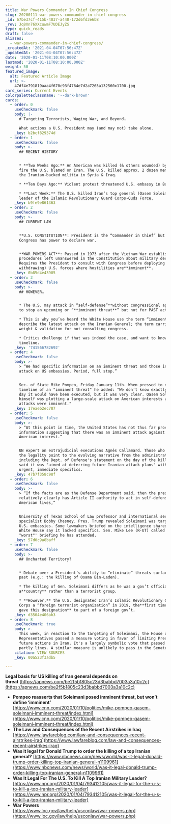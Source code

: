 ```yaml
---
title: War Powers Commander In Chief Congress
slug: 20200111-war-powers-commander-in-chief-congress
_id: 67be37cf-415b-4037-a440-172d6fd3e6b8
_rev: Jq8Xn76XXcuwmF7UDEJyZS
type: quick_reads
draft: false
aliases:
  - war-powers-commander-in-chief-congress/
_createdAt: '2021-04-04T07:56:47Z'
_updatedAt: '2021-04-04T07:56:47Z'
date: '2020-01-11T08:10:00.000Z'
lastmod: '2020-01-11T08:10:00.000Z'
weight: 50
featured_image:
  alt: Featured Article Image
  url: >-
    47df4e791819aaa4f670c93f4764e7d2a7265a132560x1700.jpg
card_series: Current Events
colorpaletteclassname: '--dark-brown'
cards:
  - order: 0
    useCheckmark: false
    body: |-
      # Targeting Terrorists, Waging War, and Beyond…

      What actions a U.S. President may (and may not) take alone.
    _key: b2bcf829374d
  - order: 1
    useCheckmark: false
    body: >-
      ## RECENT HISTORY


      * **Two Weeks Ago:** An American was killed (& others wounded) by rocket
      fire the U.S. blamed on Iran. The U.S. killed approx. 2 dozen members of
      the Iranian-backed militia in Syria & Iraq.

      * **Ten Days Ago:** Violent protest threatened U.S. embassy in Baghdad.

      * **Last Week:** The U.S. killed Iran’s top general (Qasem Soleimani), the
      leader of the Islamic Revolutionary Guard Corps-Quds Force.
    _key: b9fe9e861363
  - order: 2
    useCheckmark: false
    body: >-
      ## CURRENT LAW


      **U.S. CONSTITUTION**: President is the “Commander in Chief” but only
      Congress has power to declare war.


      **WAR POWERS ACT**: Passed in 1973 after the Vietnam War established
      procedures left unanswered in the Constitution about military decisions.
      Requires the President to consult with Congress before deploying (or
      withdrawing) U.S. forces where hostilities are**imminent**.
    _key: 0b85d4e43905
  - order: 3
    useCheckmark: false
    body: >-
      ## HOWEVER…


      * The U.S. may attack in “self-defense”**without congressional approva**l
      to stop an upcoming or “**imminent threat**” but not for PAST actions.

      * This is why you’ve heard the White House use the term “imminent” to
      describe the latest attack on the Iranian General; the term carries legal
      weight & validation for not consulting congress.

      * Critics challenge if that was indeed the case, and want to know the
      timeline.
    _key: '741566782692'
  - order: 4
    useCheckmark: false
    body: >-
      > “We had specific information on an imminent threat and those included
      attack on US embassies. Period, full stop.”


      Sec. of State Mike Pompeo, Friday January 11th. When pressed to define the
      timeline of an "imminent threat" he added: "We don't know exactly which
      day it would have been executed, but it was very clear. Qasem Soleimani
      himself was plotting a large-scale attack on American interests and those
      attacks were imminent."
    _key: 17eaeb2ec707
  - order: 5
    useCheckmark: false
    body: >-
      > “At this point in time, the United States has not thus far provided any
      information suggesting that there was an imminent attack against the
      American interest.”


      UN expert on extrajudicial executions Agnès Callamard. Those who question
      the legality point to the evolving narrative from the administration,
      including the Dept. of Defense's statement on the day of the killing that
      said it was "aimed at deterring future Iranian attack plans" without more
      urgent, immediate specifics.
    _key: 47b7f358c98f
  - order: 6
    useCheckmark: false
    body: >-
      > “If the facts are as the Defense Department said, then the president
      relatively clearly has Article II authority to act in self-defense of
      American lives,”


      University of Texas School of Law professor and international security law
      specialist Bobby Chesney. Pres. Trump revealed Soleimani was targeting 4
      U.S. embassies. Some lawmakers briefed on the intelligence shared by the
      White House say it lacked specifics. Sen. Mike Lee (R-UT) called it the
      "worst"' briefing he has attended.
    _key: 57d0c9a8baff
  - order: 7
    useCheckmark: false
    body: >-
      ## Uncharted Territory?


      * Debate over a President’s ability to “eliminate” threats surfaced in the
      past (e.g.: the killing of Osama Bin-Laden).

      * The killing of Gen. Soleimani differs as he was a gov’t official of
      a**country** rather than a terrorist group.

      * **However,** the U.S. designated Iran’s Islamic Revolutionary Guard
      Corps a “foreign terrorist organization” in 2019, the**first time America
      gave this designation** to part of a foreign gov’t.
    _key: d3504e406ab3
  - order: 8
    useCheckmark: true
    body: >-
      This week, in reaction to the targeting of Soleimani, the House of
      Representatives passed a measure voting in favor of limiting Pres. Trump's
      future actions in Iran. It's a largely symbolic vote that passed mostly on
      partly lines. A similar measure is unlikely to pass in the Senate.
    citation: VIEW SOURCES
    _key: 00a523f3adb5

---
```

**Legal basis for US killing of Iran general depends on threat** [https://apnews.com/be2f5b1805c23d3babbd7003a3a10c2c](https://apnews.com/be2f5b1805c23d3babbd7003a3a10c2c)

* **Pompeo reasserts that Soleimani posed imminent threat, but won’t define ‘imminent’**  
[https://www.cnn.com/2020/01/10/politics/mike-pompeo-qasem-soleimani-imminent-threat/index.html](https://www.cnn.com/2020/01/10/politics/mike-pompeo-qasem-soleimani-imminent-threat/index.html)
* **The Law and Consequences of the Recent Airstrikes in Iraq**  
[https://www.lawfareblog.com/law-and-consequences-recent-airstrikes-iraq](https://www.lawfareblog.com/law-and-consequences-recent-airstrikes-iraq)
* **Was it legal for Donald Trump to order the killing of a top Iranian general?** [https://www.nbcnews.com/news/world/was-it-legal-donald-trump-order-killing-top-iranian-general-n1109961](https://www.nbcnews.com/news/world/was-it-legal-donald-trump-order-killing-top-iranian-general-n1109961)
* **Was It Legal For The U.S. To Kill A Top Iranian Military Leader?**  
[https://www.npr.org/2020/01/04/793412105/was-it-legal-for-the-u-s-to-kill-a-top-iranian-military-leader](https://www.npr.org/2020/01/04/793412105/was-it-legal-for-the-u-s-to-kill-a-top-iranian-military-leader)
* **War Powers**  
[https://www.loc.gov/law/help/usconlaw/war-powers.php](https://www.loc.gov/law/help/usconlaw/war-powers.php)